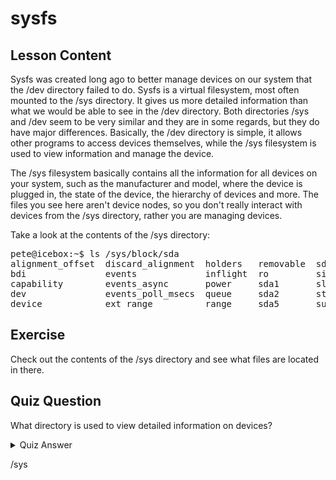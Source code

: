 # sysfs

## Lesson Content

Sysfs was created long ago to better manage devices on our system that the /dev directory failed to do. Sysfs is a virtual filesystem, most often mounted to the /sys directory. It gives us more detailed information than what we would be able to see in the /dev directory. Both directories /sys and /dev seem to be very similar and they are in some regards, but they do have major differences. Basically, the /dev directory is simple, it allows other programs to access devices themselves, while the /sys filesystem is used to view information and manage the device. 

The /sys filesystem basically contains all the information for all devices on your system, such as the manufacturer and model, where the device is plugged in, the state of the device, the hierarchy of devices and more. The files you see here aren't device nodes, so you don't really interact with devices from the /sys directory, rather you are managing devices. 

Take a look at the contents of the /sys directory:

<pre>
pete@icebox:~$ ls /sys/block/sda
alignment_offset  discard_alignment  holders   removable  sda6       trace
bdi               events             inflight  ro         size       uevent
capability        events_async       power     sda1       slaves
dev               events_poll_msecs  queue     sda2       stat
device            ext_range          range     sda5       subsystem
</pre>


## Exercise

Check out the contents of the /sys directory and see what files are located in there.

## Quiz Question

What directory is used to view detailed information on devices? 

<details>
    <summary>Quiz Answer</summary>
</details>

/sys
